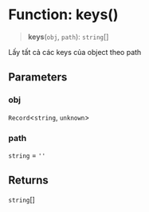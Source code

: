 # Function: keys()

> **keys**(`obj`, `path`): `string`[]

Lấy tất cả các keys của object theo path

## Parameters

### obj

`Record`\<`string`, `unknown`\>

### path

`string` = `''`

## Returns

`string`[]
